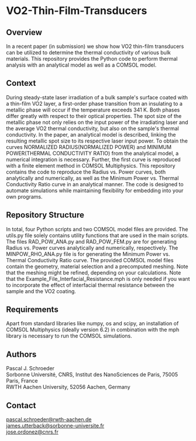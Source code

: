 # VO2-Thin-Film-Transducers

## Overview
In a recent paper (in submission) we show how VO2 thin-film transducers can be utilized to determine the thermal conductivity of various bulk materials. This repository provides the Python code to perform thermal analysis with an analytical model as well as a COMSOL model.

## Context
During steady-state laser irradiation of a bulk sample's surface coated with a thin-film VO2 layer, a first-order phase transition from an insulating to a metallic phase will occur if the temperature exceeds 341 K. Both phases differ greatly with respect to their optical properties. The spot size of the metallic phase not only relies on the input power of the irradiating laser and the average VO2 thermal conductivity, but also on the sample's thermal conductivity. In the paper, an analytical model is described, linking the resulting metallic spot size to its respective laser input power. To obtain the curves NORMALIZED RADIUS(NORMALIZED POWER) and MINIMUM POWER(THERMAL CONDUCTIVITY RATIO) from the analytical model, a numerical integration is necessary. Further, the first curve is reproduced with a finite element method in COMSOL Multiphysics. This repository contains the code to reproduce the Radius vs. Power curves, both analytically and numerically, as well as the Minimum Power vs. Thermal Conductivity Ratio curve in an analytical manner. The code is designed to automate simulations while maintaining flexibility for embedding into your own programs. 

## Repository Structure
In total, four Python scripts and two COMSOL model files are provided. The utils.py file solely contains utility functions that are used in the main scripts. The files RAD_POW_ANA.py and RAD_POW_FEM.py are for generating Radius vs. Power curves analytically and numerically, respectively. The MINPOW_RHO_ANA.py file is for generating the Minimum Power vs. Thermal Conductivity Ratio curve. The provided COMSOL model files contain the geometry, material selection and a precomputed meshing. Note that the meshing might be refined, depending on your calculations. Note that the Example_File_Interfacial_Resistance.mph is only needed if you want to incorporate the effect of interfacial thermal resistance between the sample and the VO2 coating. 

## Requirements
Apart from standard libraries like numpy, os and scipy, an installation of COMSOL Multiphysics (ideally version 6.2) in combination with the mph library is necessary to run the COMSOL simulations.

## Authors
Pascal J. Schroeder  
Sorbonne Université, CNRS, Institut des NanoSciences de Paris, 75005 Paris, France  
RWTH Aachen University, 52056 Aachen, Germany

## Contact
pascal.schroeder@rwth-aachen.de  
james.utterback@sorbonne-universite.fr  
jose.ordonez@cnrs.fr



